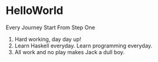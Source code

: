 HelloWorld
==========

Every Journey Start From Step One


1. Hard working, day day up!
2. Learn Haskell everyday. Learn programming everyday.
3. All work and no play makes Jack a dull boy.
